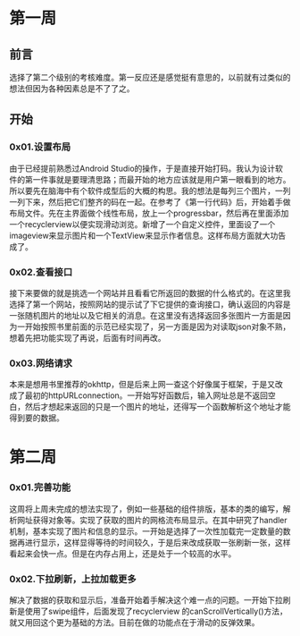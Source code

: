 # 第一周 #

## 前言

选择了第二个级别的考核难度。第一反应还是感觉挺有意思的，以前就有过类似的想法但因为各种因素总是不了了之。

## 开始

### 0x01.设置布局

由于已经提前熟悉过Android Studio的操作，于是直接开始打码。我认为设计软件的第一件事就是要理清思路；而最开始的地方应该就是用户第一眼看到的地方。所以要先在脑海中有个软件成型后的大概的构思。我的想法是每列三个图片，一列一列下来，然后把它们整齐的码在一起。在参考了《第一行代码》后，开始着手做布局文件。先在主界面做个线性布局，放上一个progressbar，然后再在里面添加一个recyclerview以便实现滑动浏览。新增了一个自定义控件，里面设了一个imageview来显示图片和一个TextView来显示作者信息。这样布局方面就大功告成了。

### 0x02.查看接口

接下来要做的就是挑选一个网站并且看看它所返回的数据的什么格式的。在这里我选择了第一个网站，按照网站的提示试了下它提供的查询接口，确认返回的内容是一张随机图片的地址以及它相关的消息。在这里没有选择返回多张图片一方面是因为一开始按照书里前面的示范已经实现了，另一方面是因为对读取json对象不熟，想着先把功能实现了再说，后面有时间再改。

### 0x03.网络请求

本来是想用书里推荐的okhttp，但是后来上网一查这个好像属于框架，于是又改成了最初的httpURLconnection。一开始写好函数后，输入网址总是不返回空白，然后才想起来返回的只是一个图片的地址，还得写一个函数解析这个地址才能得到要的数据。

# 第二周

### 0x01.完善功能

这周将上周未完成的想法实现了，例如一些基础的组件排版，基本的类的编写，解析网址获得对象等。实现了获取的图片的网格流布局显示。在其中研究了handler机制，基本实现了图片和信息的显示。一开始是选择了一次性加载完一定数量的数据再进行显示，这样显得等待的时间较久，于是后来改成获取一张刷新一张，这样看起来会快一点。但是在内存占用上，还是处于一个较高的水平。

### 0x02.下拉刷新，上拉加载更多

解决了数据的获取和显示后，准备开始着手解决这个难一点的问题。一开始下拉刷新是使用了swipe组件，后面发现了recyclerview 的canScrollVertically()方法，就又用回这个更为基础的方法。目前在做的功能点在于滑动的反弹效果。